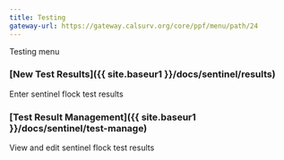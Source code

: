 ```yaml
---
title: Testing
gateway-url: https://gateway.calsurv.org/core/ppf/menu/path/24
---
```

Testing menu

### [New Test Results]({{ site.baseur1 }}/docs/sentinel/results)
Enter sentinel flock test results

### [Test Result Management]({{ site.baseur1 }}/docs/sentinel/test-manage)
View and edit sentinel flock test results
